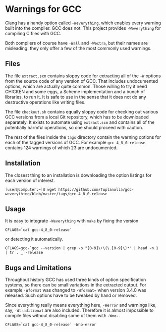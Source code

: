 # Warnings for GCC

Clang has a handy option called `-Weverything`, which
enables every warning built into the compiler.
GCC does not.
This project provides `-Weverything` for compiling C files with GCC.

Both compilers of course have `-Wall` and `-Wextra`, but
their names are misleading:
they only offer a few of the most commonly used warnings.

## Files

The file `extract.scm` contains sloppy code for
extracting all of the `-W` options from
the source code of any version of GCC.
That includes undocumented options, which are actually quite common.
Those willing to try it need CHICKEN and some eggs,
a Scheme implementation and a bunch of libraries, to run it.
It is safe to use in the sense that
it does not do any destructive operations like writing files.

The file `checkout.sh` contains equally sloppy code for
checking out various GCC versions from a local Git repository, which
has to be downloaded separately.
It exists to automate using `extract.scm` and
contains all of the potentially harmful operations, so
one should proceed with caution.

The rest of the files inside the `tags` directory contain
the warning options for each of the tagged versions of GCC.
For example `gcc-4_8_0-release` contains
124 warnings of which 23 are undocumented.

## Installation

The closest thing to an installation is downloading the option listings for
each version of interest.

	[user@computer:~]$ wget https://github.com/Tuplanolla/gcc-weverything/blob/master/tags/gcc-4_8_0-release

## Usage

It is easy to integrate `-Weverything` with `make` by fixing the version

	CFLAGS=`cat gcc-4_8_0-release`

or detecting it automatically.

	CFLAGS=gcc-`gcc --version | grep -o "[0-9]\+\(\.[0-9]\)*" | head -n 1 | tr . _`-release

## Bugs and Limitations

Throughout history GCC has used three kinds of option specification systems, so
there can be small variations in the extracted output.
For example `-Wformat` was changed to `-Wformat=` when
version 3.4.0 was released.
Such options have to be tweaked by hand or removed.

Since everything really means everything here, `-Werror` and
warnings like, say, `-Wtraditional` are also included.
Therefore it is almost impossible to
compile files without disabling some of them with `-Wno-`.

	CFLAGS=`cat gcc-4_8_0-release` -Wno-error
